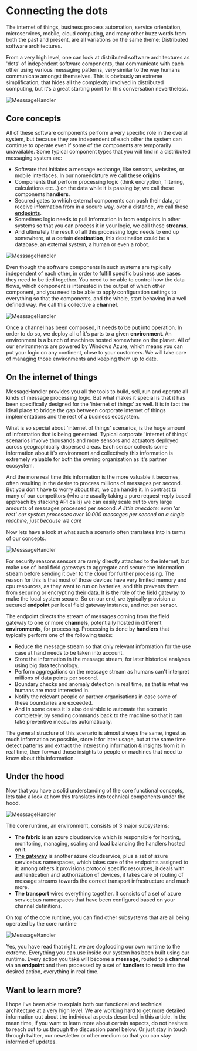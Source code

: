 # Connecting the dots

The internet of things, business process automation, service orientation, microservices, mobile, cloud computing, and many other buzz words from both the past and present, are all variations on the same theme: Distributed software architectures.

From a very high level, one can look at distributed software architectures as 'dots' of independent software components, that communicate with each other using various messaging patterns, very similar to the way humans communicate amongst themselves. This is obviously an extreme simplification, that hides all the complexity involved in distributed computing, but it's a great starting point for this conversation nevertheless.

![MesssageHandler](/documentation/images/architecture.png)

## Core concepts

All of these software components perform a very specific role in the overall system, but because they are independent of each other the system can continue to operate even if some of the components are temporarily unavailable. Some typical component types that you will find in a distributed messaging system are:

* Software that initiates a message exchange, like sensors, websites, or mobile interfaces. In our nomenclature we call these **origins**
* Components that perform processing logic (think encryption, filtering, calculations etc...) on the data while it is passing by, we call these components **handlers**.
* Secured gates to which external components can push their data, or receive information from in a secure way, over a distance, we call these [**endpoints**](/documentation/architecture/endpoints).
* Sometimes logic needs to pull information in from endpoints in other systems so that you can process it in your logic, we call these **streams**.
* And ultimately the result of all this processing logic needs to end up somewhere, at a certain **destination**, this destination could be a database, an external system, a human or even a robot.

![MesssageHandler](/documentation/images/architecture-concepts.png)

Even though the software components in such systems are typically independent of each other, in order to fulfill specific business use cases they need to be tied together. You need to be able to control how the data flows, which component is interested in the output of which other component, and you need to be able to apply configuration settings to everything so that the components, and the whole, start behaving in a well defined way. We call this collective a **channel**.

![MesssageHandler](/documentation/images/architecture-channel.png)

Once a channel has been composed, it needs to be put into operation. In order to do so, we deploy all of it's parts to a given **environment**. An environment is a bunch of machines hosted somewhere on the planet. All of our environments are powered by Windows Azure, which means you can put your logic on any continent, close to your customers. We will take care of managing those environments and keeping them up to date.

## On the internet of things

MessageHandler provides you all the tools to build, sell, run and operate all kinds of message processing logic. But what makes it special is that it has been specifically designed for the 'internet of things' as well. It is in fact the ideal place to bridge the gap between corporate internet of things implementations and the rest of a business ecosystem. 

What is so special about 'internet of things' scenarios, is the huge amount of information that is being generated. Typical corporate 'internet of things' scenarios involve thousands and more sensors and actuators deployed across geographically dispersed areas. Each sensor collects some information about it's environment and collectively this information is extremely valuable for both the owning organization as it's partner ecosystem. 

And the more real time this information is the more valuable it becomes, often resulting in the desire to process millions of messages per second. But you don't have to worry about that, we can handle it. In contrast to many of our competitors (who are usually taking a pure request-reply based approach by stacking API calls) we can easily scale out to very large amounts of messages processed per second. *A little anecdote: even 'at rest' our system processes over 10.000 messages per second on a single machine, just because we can!*

Now lets have a look at what such a scenario often translates into in terms of our concepts.

![MesssageHandler](/documentation/images/architecture-iot.png)

For security reasons sensors are rarely directly attached to the internet, but make use of local field gateways to aggregate and secure the information stream before sending it over to the cloud for further processing. The reason for this is that most of those devices have very limited memory and cpu resources, as they want to run on batteries, and this prevents them from securing or encrypting their data. It is the role of the field gateway to make the local system secure. So on our end, we typically provision a secured **endpoint** per local field gateway instance, and not per sensor.

The endpoint directs the stream of messages coming from the field gateway to one or more **channels**, potentially hosted in different **environments**, for processing. Processing is done by **handlers** that typically perform one of the following tasks:

* Reduce the message stream so that only relevant information for the use case at hand needs to be taken into account.
* Store the information in the message stream, for later historical analyses using big data technology.
* Perform aggregations on the message stream as humans can't interpret millions of data points per second.
* Boundary checks and anomaly detection in real time, as that is what we humans are most interested in.
* Notify the relevant people or partner organisations in case some of these boundaries are exceeded.
* And in some cases it is also desirable to automate the scenario completely, by sending commands back to the machine so that it can take preventive measures automatically.

The general structure of this scenario is almost always the same, ingest as much information as possible, store it for later usage, but at the same time detect patterns and extract the interesting information & insights from it in real time, then forward those insights to people or machines that need to know about this information.

## Under the hood

Now that you have a solid understanding of the core functional concepts, lets take a look at how this translates into technical components under the hood.

![MesssageHandler](/documentation/images/architecture-technical-overview.png)

The core runtime, an environment, consists of 3 major subsystems:

* **The fabric** is an azure cloudservice which is responsible for hosting, monitoring, managing, scaling and load balancing the handlers hosted on it.
* [**The gateway**](/documentation/architecture/endpoints) is another azure cloudservice, plus a set of azure servicebus namespaces, which takes care of the endpoints assigned to it: among others it provisions protocol specific resources, it deals with authentication and authorization of devices, it takes care of routing of message streams towards the correct transport infrastructure and much more.
* **The transport** wires everything together. It consists of a set of azure servicebus namespaces that have been configured based on your channel definitions.

On top of the core runtime, you can find other subsystems that are all being operated by the core runtime

![MesssageHandler](/documentation/images/architecture-dogfooding.png)

Yes, you have read that right, we are dogfooding our own runtime to the extreme. Everything you can use inside our system has been built using our runtime. Every action you take will become a **message**, routed to a **channel** via an **endpoint** and then processed by a set of **handlers** to result into the desired action, everything in real time.

## Want to learn more?

I hope I've been able to explain both our functional and technical architecture at a very high level. We are working hard to get more detailed information out about the individual aspects described in this article. In the mean time, if you want to learn more about certain aspects, do not hesitate to reach out to us through the discussion panel below. Or just stay in touch through twitter, our newsletter or other medium so that you can stay informed of updates.